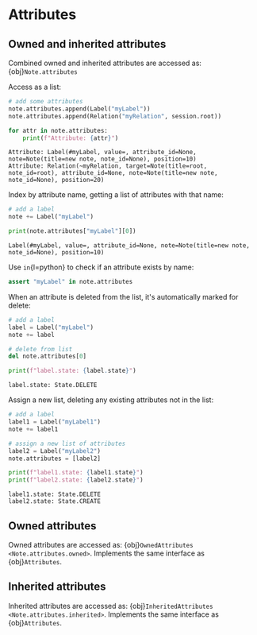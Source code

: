# Attributes

## Owned and inherited attributes

Combined owned and inherited attributes are accessed as: {obj}`Note.attributes`

Access as a list:

```python
# add some attributes
note.attributes.append(Label("myLabel"))
note.attributes.append(Relation("myRelation", session.root))

for attr in note.attributes:
    print(f"Attribute: {attr}")
```
```none
Attribute: Label(#myLabel, value=, attribute_id=None, note=Note(title=new note, note_id=None), position=10)
Attribute: Relation(~myRelation, target=Note(title=root, note_id=root), attribute_id=None, note=Note(title=new note, note_id=None), position=20)
```

Index by attribute name, getting a list of attributes with that name:

```python
# add a label
note += Label("myLabel")

print(note.attributes["myLabel"][0])
```
```none
Label(#myLabel, value=, attribute_id=None, note=Note(title=new note, note_id=None), position=10)
```

Use `in`{l=python} to check if an attribute exists by name:

```python
assert "myLabel" in note.attributes
```

When an attribute is deleted from the list, it's automatically marked
for delete:

```python
# add a label
label = Label("myLabel")
note += label

# delete from list
del note.attributes[0]

print(f"label.state: {label.state}")
```
```none
label.state: State.DELETE
```

Assign a new list, deleting any existing attributes not in the list:

```python
# add a label
label1 = Label("myLabel1")
note += label1

# assign a new list of attributes
label2 = Label("myLabel2")
note.attributes = [label2]

print(f"label1.state: {label1.state}")
print(f"label2.state: {label2.state}")
```
```none
label1.state: State.DELETE
label2.state: State.CREATE
```

## Owned attributes

Owned attributes are accessed as: {obj}`OwnedAttributes <Note.attributes.owned>`. Implements the same interface as {obj}`Attributes`.

## Inherited attributes

Inherited attributes are accessed as: {obj}`InheritedAttributes <Note.attributes.inherited>`. Implements the same interface as {obj}`Attributes`.

